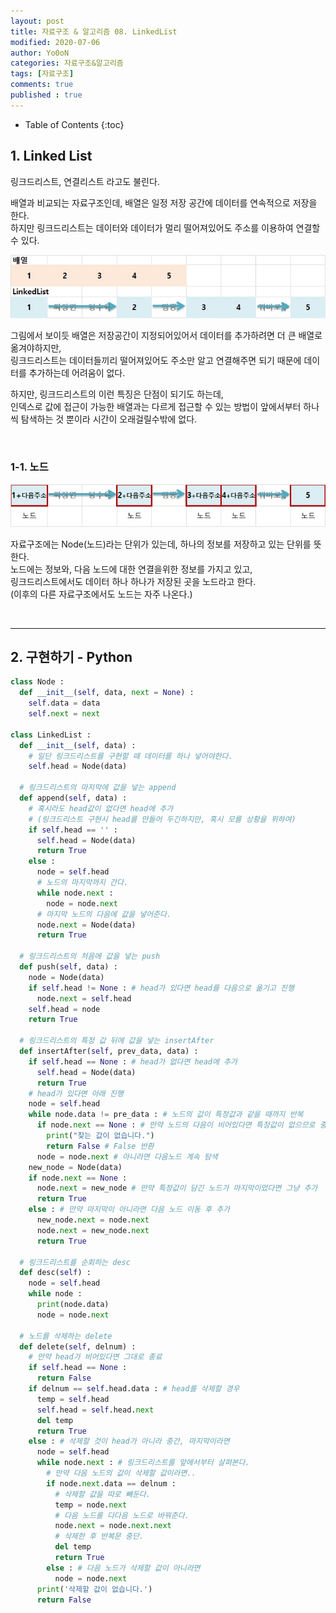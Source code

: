 ```yaml
---
layout: post
title: 자료구조 & 알고리즘 08. LinkedList
modified: 2020-07-06
author: Yo0oN
categories: 자료구조&알고리즘
tags: [자료구조]
comments: true
published : true
---
```


* Table of Contents
{:toc}

## 1. Linked List

링크드리스트, 연결리스트 라고도 불린다.

배열과 비교되는 자료구조인데, 배열은 일정 저장 공간에 데이터를 연속적으로 저장을 한다.<br>
하지만 링크드리스트는 데이터와 데이터가 멀리 떨어져있어도 주소를 이용하여 연결할 수 있다.

![LinkedList](/images/posts/DataStructure/03.LinkedList/01.jpg)

그림에서 보이듯 배열은 저장공간이 지정되어있어서 데이터를 추가하려면 더 큰 배열로 옮겨야하지만,<br>
링크드리스트는 데이터들끼리 떨어져있어도 주소만 알고 연결해주면 되기 때문에 데이터를 추가하는데 어려움이 없다.

하지만, 링크드리스트의 이런 특징은 단점이 되기도 하는데,<br>
인덱스로 값에 접근이 가능한 배열과는 다르게 접근할 수 있는 방법이 앞에서부터 하나씩 탐색하는 것 뿐이라 시간이 오래걸릴수밖에 없다.

<br>

### 1-1. 노드

![LinkedList](/images/posts/DataStructure/03.LinkedList/02.jpg)

자료구조에는 Node(노드)라는 단위가 있는데, 하나의 정보를 저장하고 있는 단위를 뜻한다.<br>
노드에는 정보와, 다음 노드에 대한 연결을위한 정보를 가지고 있고,<br>
링크드리스트에서도 데이터 하나 하나가 저장된 곳을 노드라고 한다.<br>
(이후의 다른 자료구조에서도 노드는 자주 나온다.)

<br>
<hr>

## 2. 구현하기 - Python

```python
class Node :
  def __init__(self, data, next = None) :
    self.data = data
    self.next = next

class LinkedList :
  def __init__(self, data) :
    # 일단 링크드리스트를 구현할 때 데이터를 하나 넣어야한다.
    self.head = Node(data)

  # 링크드리스트의 마지막에 값을 넣는 append
  def append(self, data) :
    # 혹시라도 head값이 없다면 head에 추가
    # (링크드리스트 구현시 head를 만들어 두긴하지만, 혹시 모를 상황을 위하여)
    if self.head == '' :
      self.head = Node(data)
      return True
    else :
      node = self.head
      # 노드의 마지막까지 간다.
      while node.next :
        node = node.next
      # 마지막 노드의 다음에 값을 넣어준다.
      node.next = Node(data)
      return True

  # 링크드리스트의 처음에 값을 넣는 push
  def push(self, data) :
    node = Node(data)
    if self.head != None : # head가 있다면 head를 다음으로 옮기고 진행
      node.next = self.head
    self.head = node
    return True

  # 링크드리스트의 특정 값 뒤에 값을 넣는 insertAfter
  def insertAfter(self, prev_data, data) :
    if self.head == None : # head가 없다면 head에 추가
      self.head = Node(data)
      return True
    # head가 있다면 아래 진행
    node = self.head
    while node.data != pre_data : # 노드의 값이 특정값과 같을 때까지 반복
      if node.next == None : # 만약 노드의 다음이 비어있다면 특정값이 없으므로 중단
        print("찾는 값이 없습니다.")
        return False # False 반환
      node = node.next # 아니라면 다음노드 계속 탐색
    new_node = Node(data)
    if node.next == None :
      node.next = new_node # 만약 특정값이 담긴 노드가 마지막이었다면 그냥 추가
      return True
    else : # 만약 마지막이 아니라면 다음 노드 이동 후 추가
      new_node.next = node.next
      node.next = new_node.next
      return True

  # 링크드리스트를 순회하는 desc
  def desc(self) :
    node = self.head
    while node :
      print(node.data)
      node = node.next
    
  # 노드를 삭제하는 delete
  def delete(self, delnum) :
    # 만약 head가 비어있다면 그대로 종료
    if self.head == None :
      return False
    if delnum == self.head.data : # head를 삭제할 경우
      temp = self.head
      self.head = self.head.next
      del temp
      return True
    else : # 삭제할 것이 head가 아니라 중간, 마지막이라면
      node = self.head
      while node.next : # 링크드리스트를 앞에서부터 살펴본다.
        # 만약 다음 노드의 값이 삭제할 값이라면..
        if node.next.data == delnum :
          # 삭제할 값을 따로 빼둔다.
          temp = node.next
          # 다음 노드를 다다음 노드로 바꿔준다.
          node.next = node.next.next
          # 삭제한 후 반복문 중단.
          del temp
          return True
        else : # 다음 노드가 삭제할 값이 아니라면 
          node = node.next
      print('삭제할 값이 없습니다.')
      return False
```
